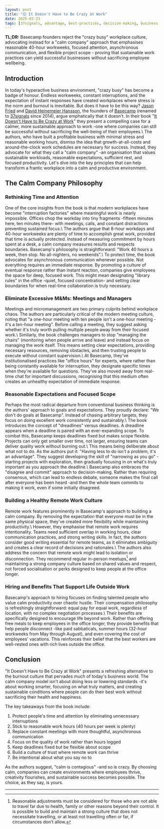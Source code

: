 ```yaml
---
layout: post
title: "😌 It Doesn't Have to Be Crazy at Work"
date: 2025-03-23
tags: [37signals, advantage, best-practices, decision-making, business-value, slow-down, onboarding, remote-work, productivity, company-culture]
---
```


**TL;DR:** Basecamp founders reject the "crazy busy" workplace culture, advocating instead for a "calm company" approach that emphasises reasonable 40-hour workweeks, focused attention, asynchronous communication, and flexible project scope - proving that sustainable work practices can yield successful businesses without sacrificing employee wellbeing.
<!--more-->

## Introduction

In today's hyperactive business environment, "crazy busy" has become a badge of honour. Endless workweeks, constant interruptions, and the expectation of instant responses have created workplaces where stress is the norm and burnout is inevitable. But does it have to be this way? [Jason Fried](https://world.hey.com/jason) and [David Heinemeier Hansson](https://world.hey.com/david), the founders of [Basecamp](https://en.wikipedia.org/w/index.php?title=Basecamp_(company)&redirect=no) (renamed to [37signals](https://en.wikipedia.org/wiki/37signals) since 2014), argue emphatically that it doesn't. In their book "[It Doesn't Have to Be Crazy at Work](https://basecamp.com/books/calm)" they present a compelling case for a calmer, more sustainable approach to work -one where companies can still be successful without sacrificing the well-being of their employees.\ The authors, who have built a profitable business with minimal stress and reasonable working hours, dismiss the idea that growth-at-all-costs and around-the-clock work schedules are necessary for success. Instead, they advocate for what they call a "calm company" -an organisation that values sustainable workloads, reasonable expectations, sufficient rest, and focused productivity. Let's dive into the key principles that can help transform a frantic workplace into a calm and productive environment.

## The Calm Company Philosophy

### Rethinking Time and Attention

One of the core insights from the book is that modern workplaces have become "interruption factories" where meaningful work is nearly impossible. Offices chop the workday into tiny fragments -fifteen minutes here, ten minutes there- with meetings, calls, and constant distractions preventing sustained focus.\ The authors argue that 8-hour workdays and 40-hour workweeks are plenty of time to accomplish great work, provided that time is actually protected. Instead of measuring commitment by hours spent at a desk, a calm company measures results and respects boundaries. Basecamp's philosophy is straightforward: "Work 40 hours a week, then stop. No all-nighters, no weekends".\ To protect time, the book advocates for asynchronous communication whenever possible. Not everything requires an immediate response. By promoting a culture of eventual response rather than instant reaction, companies give employees the space for deep, focused work. This might mean designating "library rules" in the office -quiet, focused concentration- and setting clear boundaries for when real-time collaboration is truly necessary.

### Eliminate Excessive M&Ms: Meetings and Managers

Meetings and micromanagement are two primary culprits behind workplace chaos. The authors are particularly critical of the modern meeting culture, noting that "a one-hour meeting with ten people isn't a one-hour meeting -it's a ten-hour meeting". Before calling a meeting, they suggest asking whether it's truly worth pulling multiple people away from their focused work.\ Similarly, the book challenges managers to stop "managing the chairs" (monitoring when people arrive and leave) and instead focus on managing the work itself. This means setting clear expectations, providing necessary resources, removing obstacles, and then trusting people to execute without constant supervision.\ At Basecamp, they've institutionalised practices like "office hours" for experts, where rather than being constantly available for interruption, they designate specific times when they're available for questions. They've also moved away from real-time chat for important discussions, recognising that this medium often creates an unhealthy expectation of immediate response.

### Reasonable Expectations and Focused Scope

Perhaps the most radical departure from conventional business thinking is the authors' approach to goals and expectations. They proudly declare: "We don't do goals at Basecamp". Instead of chasing arbitrary targets, they focus on doing excellent work consistently and sustainably.\ The book introduces the concept of "dreadlines" versus deadlines. A dreadline appears when a deadline is paired with an ever-expanding scope. To combat this, Basecamp keeps deadlines fixed but makes scope flexible. Projects can only get smaller over time, not larger, ensuring teams can deliver quality work without burning out.\ This means being deliberate about what not to do. As the authors put it: "Having less to do isn't a problem, it's an advantage". They suggest developing the skill of "narrowing as you go" -starting projects with exploration, then gradually focusing in on what's truly important as you approach the deadline.\ Basecamp also embraces the "disagree and commit" approach to decision-making. Rather than requiring consensus, which can lead to endless debate, someone makes the final call after everyone has been heard -and then the whole team commits to making it work, even if some initially disagreed.

### Building a Healthy Remote Work Culture

Remote work features prominently in Basecamp's approach to building a calm company. By removing the expectation that everyone must be in the same physical space, they've created more flexibility while maintaining productivity.\ However, they emphasise that remote work requires intentionality. Teams need sufficient overlap in working hours, clear communication practices, and strong writing skills. In fact, the authors consider good writing essential for remote teams, as it eliminates ambiguity and creates a clear record of decisions and rationales.\ The authors also address the concern that remote work might lead to isolation or disconnection. They recommend regular in-person meetups[^1] and maintaining a strong company culture based on shared values and respect, not forced socialisation or perks designed to keep people at the office longer.

### Hiring and Benefits That Support Life Outside Work

Basecamp's approach to hiring focuses on finding talented people who value calm productivity over chaotic hustle. Their compensation philosophy is refreshingly straightforward: equal pay for equal work, regardless of location, with no complex negotiation processes.\ Their benefits are specifically designed to encourage life beyond work. Rather than offering free meals to keep employees in the office longer, they provide benefits that help people disconnect -like paid sabbaticals, summer hours (32-hour workweeks from May through August), and even covering the cost of employees' vacations. This reinforces their belief that the best workers are well-rested ones with rich lives outside the office.

## Conclusion

"It Doesn't Have to Be Crazy at Work" presents a refreshing alternative to the burnout culture that pervades much of today's business world. The calm company model isn't about doing less or lowering standards -it's about working smarter, focusing on what truly matters, and creating sustainable conditions where people can do their best work without sacrificing their health and happiness.

The key takeaways from the book include:

1. Protect people's time and attention by eliminating unnecessary interruptions
2. Stick to reasonable work hours (40 hours per week is plenty)
3. Replace constant meetings with more thoughtful, asynchronous communication
4. Focus on the quality of work rather than hours logged
5. Keep deadlines fixed but be flexible about scope
6. Build a culture of trust where remote work can thrive
7. Be intentional about what you say no to

As the authors suggest, "calm is contagious" -and so is crazy. By choosing calm, companies can create environments where employees thrive, creativity flourishes, and sustainable success becomes possible. The choice, as they say, is yours.

---

[^1]: Reasonable adjustments must be considered for those who are not able to
    travel far due to health, family or other reasons beyond their control. It
    is possible to build and maintain a strong culture that does not necessitate
    travelling, or at least not travelling often or far, if circumstances don't
    allow.
